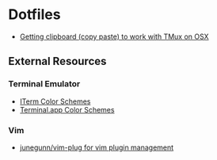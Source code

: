 # Dotfiles

- [Getting clipboard (copy paste) to work with TMux on 
  OSX](https://github.com/ChrisJohnsen/tmux-MacOSX-pasteboard)

## External Resources

### Terminal Emulator

-   [ITerm Color Schemes](https://github.com/mbadolato/iTerm2-Color-Schemes)
-   [Terminal.app Color Schemes](https://github.com/lysyi3m/osx-terminal-themes)

### Vim

-   [junegunn/vim-plug for vim plugin management](https://github.com/junegunn/vim-plug)

